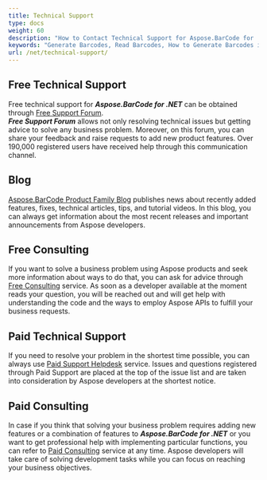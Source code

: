 ```yaml
---
title: Technical Support
type: docs
weight: 60
description: "How to Contact Technical Support for Aspose.BarCode for .NET"
keywords: "Generate Barcodes, Read Barcodes, How to Generate Barcodes in C# .NET, Technical Support for Aspose.BarCode, Aspose.Barcode Forum, C#"
url: /net/technical-support/
---
```

## **Free Technical Support**
Free technical support for ***Aspose.BarCode for .NET*** can be obtained through [Free Support Forum]( https://forum.aspose.com/c/barcode/13).  
***Free Support Forum*** allows not only resolving technical issues but getting advice to solve any business problem. Moreover, on this forum, you can share your feedback and raise requests to add new product features. Over 190,000 registered users have received help through this communication channel.

## **Blog**
[Aspose.BarCode Product Family Blog]( https://blog.aspose.com/category/barcode/) publishes news about recently added features, fixes, technical articles, tips, and tutorial videos. In this blog, you can always get information about the most recent releases and important announcements from Aspose developers.

## **Free Consulting**
If you want to solve a business problem using Aspose products and seek more information about ways to do that, you can ask for advice through [Free Consulting](https://aspose-free-consulting.github.io/) service. As soon as a developer available at the moment reads your question, you will be reached out and will get help with understanding the code and the ways to employ Aspose APIs to fulfill your business requests.

## **Paid Technical Support**
If you need to resolve your problem in the shortest time possible, you can always use [Paid Support Helpdesk]( https://helpdesk.aspose.com/) service. Issues and questions registered through Paid Support are placed at the top of the issue list and are taken into consideration by Aspose developers at the shortest notice.

## **Paid Consulting**
In case if you think that solving your business problem requires adding new features or a combination of features to ***Aspose.BarCode for .NET*** or you want to get professional help with implementing particular functions, you can refer to [Paid Consulting](https://consulting.aspose.com/) service at any time. Aspose developers will take care of solving development tasks while you can focus on reaching your business objectives.


